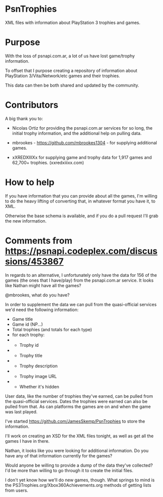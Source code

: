 PsnTrophies
===========

XML files with information about PlayStation 3 trophies and games.

Purpose
====

With the loss of psnapi.com.ar, a lot of us have lost game/trophy information.

To offset that I purpose creating a repository of information about PlayStation 3/Vita/Network/etc games and their trophies.

This data can then be both shared and updated by the community.

Contributors
===

A big thank you to:

- Nicolas Ortiz for providing the psnapi.com.ar services for so long, the initial trophy information, and the additional help on pulling data.

- mbrookes - https://github.com/mbrookes1304 - for supplying additional games.

- xXREDXIIIXx for supplying game and trophy data for 1,917 games and 62,700+ trophies. (xxredxiiixx.com)

How to help
====

If you have information that you can provide about all the games, I'm willing to do the heavy lifting of converting that, in whatever format you have it, to XML.

Otherwise the base schema is available, and if you do a pull request I'll grab the new information.


Comments from https://psnapi.codeplex.com/discussions/453867
=====

In regards to an alternative, I unfortunately only have the data for 156 of the games (the ones that I have/play) from the psnapi.com.ar service. It looks like Nathan might have all the games?

@mbrookes, what do you have?

In order to supplement the data we can pull from the quasi-official services we'd need the following information:

- Game title
- Game id (NP...)
- Total trophies (and totals for each type)
- for each trophy:
- - Trophy id
- - Trophy title
- - Trophy description
- - Trophy image URL
- - Whether it's hidden

User data, like the number of trophies they've earned, can be pulled from the quasi-official services. Dates the trophies were earned can also be pulled from that. As can platforms the games are on and when the game was last played.

I've started https://github.com/JamesSkemp/PsnTrophies to store the information.

I'll work on creating an XSD for the XML files tonight, as well as get all the games I have in there.

Nathan, it looks like you were looking for additional information. Do you have any of that information currently for the games?

Would anyone be willing to provide a dump of the data they've collected? I'd be more than willing to go through it to create the initial files.

I don't yet know how we'll do new games, though. What springs to mind is the PS3Trophies.org/Xbox360Achievements.org methods of getting lists from users.
